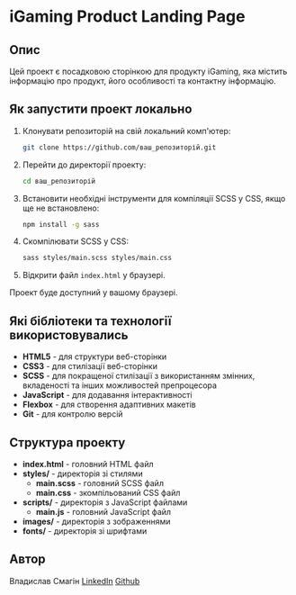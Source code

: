 # iGaming Product Landing Page

## Опис
Цей проект є посадковою сторінкою для продукту iGaming, яка містить інформацію про продукт, його особливості та контактну інформацію.

## Як запустити проект локально

1. Клонувати репозиторій на свій локальний комп'ютер:
    ```sh
    git clone https://github.com/ваш_репозиторій.git
    ```

2. Перейти до директорії проекту:
    ```sh
    cd ваш_репозиторій
    ```

3. Встановити необхідні інструменти для компіляції SCSS у CSS, якщо ще не встановлено:
    ```sh
    npm install -g sass
    ```

4. Скомпілювати SCSS у CSS:
    ```sh
    sass styles/main.scss styles/main.css
    ```

5. Відкрити файл `index.html` у браузері.

Проект буде доступний у вашому браузері.

## Які бібліотеки та технології використовувались

- **HTML5** - для структури веб-сторінки
- **CSS3** - для стилізації веб-сторінки
- **SCSS** - для покращеної стилізації з використанням змінних, вкладеності та інших можливостей препроцесора
- **JavaScript** - для додавання інтерактивності
- **Flexbox** - для створення адаптивних макетів
- **Git** - для контролю версій

## Структура проекту

- **index.html** - головний HTML файл
- **styles/** - директорія зі стилями
    - **main.scss** - головний SCSS файл
    - **main.css** - зкомпільований CSS файл
- **scripts/** - директорія з JavaScript файлами
    - **main.js** - головний JavaScript файл
- **images/** - директорія з зображеннями
- **fonts/** - директорія зі шрифтами

## Автор
Владислав Смагін
[LinkedIn](https://www.linkedin.com/in/vladyslavsmahin?utm_source=share&utm_campaign=share_via&utm_content=profile&utm_medium=android_app)
[Github](https://github.com/VladyslavSmahin)